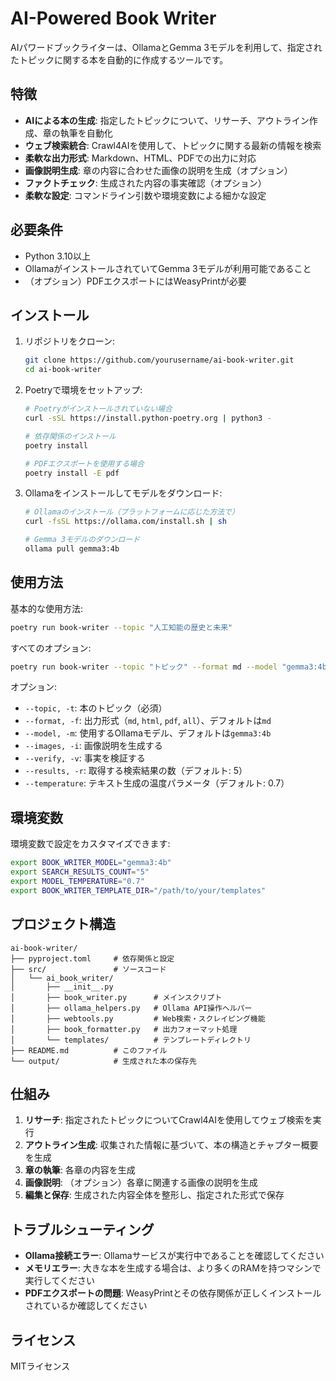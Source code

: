 # AI-Powered Book Writer

AIパワードブックライターは、OllamaとGemma 3モデルを利用して、指定されたトピックに関する本を自動的に作成するツールです。

## 特徴

- **AIによる本の生成**: 指定したトピックについて、リサーチ、アウトライン作成、章の執筆を自動化
- **ウェブ検索統合**: Crawl4AIを使用して、トピックに関する最新の情報を検索
- **柔軟な出力形式**: Markdown、HTML、PDFでの出力に対応
- **画像説明生成**: 章の内容に合わせた画像の説明を生成（オプション）
- **ファクトチェック**: 生成された内容の事実確認（オプション）
- **柔軟な設定**: コマンドライン引数や環境変数による細かな設定

## 必要条件

- Python 3.10以上
- OllamaがインストールされていてGemma 3モデルが利用可能であること
- （オプション）PDFエクスポートにはWeasyPrintが必要

## インストール

1. リポジトリをクローン:
   ```bash
   git clone https://github.com/yourusername/ai-book-writer.git
   cd ai-book-writer
   ```

2. Poetryで環境をセットアップ:
   ```bash
   # Poetryがインストールされていない場合
   curl -sSL https://install.python-poetry.org | python3 -

   # 依存関係のインストール
   poetry install

   # PDFエクスポートを使用する場合
   poetry install -E pdf
   ```

3. Ollamaをインストールしてモデルをダウンロード:
   ```bash
   # Ollamaのインストール（プラットフォームに応じた方法で）
   curl -fsSL https://ollama.com/install.sh | sh
   
   # Gemma 3モデルのダウンロード
   ollama pull gemma3:4b
   ```

## 使用方法

基本的な使用方法:

```bash
poetry run book-writer --topic "人工知能の歴史と未来"
```

すべてのオプション:

```bash
poetry run book-writer --topic "トピック" --format md --model "gemma3:4b" --images --verify --results 5 --temperature 0.7
```

オプション:
- `--topic, -t`: 本のトピック（必須）
- `--format, -f`: 出力形式（`md`, `html`, `pdf`, `all`）、デフォルトは`md`
- `--model, -m`: 使用するOllamaモデル、デフォルトは`gemma3:4b`
- `--images, -i`: 画像説明を生成する
- `--verify, -v`: 事実を検証する
- `--results, -r`: 取得する検索結果の数（デフォルト: 5）
- `--temperature`: テキスト生成の温度パラメータ（デフォルト: 0.7）

## 環境変数

環境変数で設定をカスタマイズできます:

```bash
export BOOK_WRITER_MODEL="gemma3:4b"
export SEARCH_RESULTS_COUNT="5"
export MODEL_TEMPERATURE="0.7"
export BOOK_WRITER_TEMPLATE_DIR="/path/to/your/templates"
```

## プロジェクト構造

```
ai-book-writer/
├── pyproject.toml     # 依存関係と設定
├── src/               # ソースコード
│   └── ai_book_writer/
│       ├── __init__.py
│       ├── book_writer.py      # メインスクリプト
│       ├── ollama_helpers.py   # Ollama API操作ヘルパー
│       ├── webtools.py         # Web検索・スクレイピング機能
│       ├── book_formatter.py   # 出力フォーマット処理
│       └── templates/          # テンプレートディレクトリ
├── README.md          # このファイル
└── output/            # 生成された本の保存先
```

## 仕組み

1. **リサーチ**: 指定されたトピックについてCrawl4AIを使用してウェブ検索を実行
2. **アウトライン生成**: 収集された情報に基づいて、本の構造とチャプター概要を生成
3. **章の執筆**: 各章の内容を生成
4. **画像説明**: （オプション）各章に関連する画像の説明を生成
5. **編集と保存**: 生成された内容全体を整形し、指定された形式で保存

## トラブルシューティング

- **Ollama接続エラー**: Ollamaサービスが実行中であることを確認してください
- **メモリエラー**: 大きな本を生成する場合は、より多くのRAMを持つマシンで実行してください
- **PDFエクスポートの問題**: WeasyPrintとその依存関係が正しくインストールされているか確認してください

## ライセンス

MITライセンス
